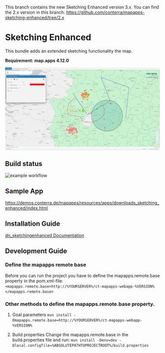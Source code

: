 This branch contains the new Sketching Enhanced version 3.x. You can find the 2.x version in this branch: https://github.com/conterra/mapapps-sketching-enhanced/tree/2.x

# Sketching Enhanced

This bundle adds an extended sketching functionality the map.

**Requirement: map.apps 4.12.0**

![Screenshot App](https://github.com/conterra/mapapps-sketching-enhanced/blob/master/screenshot.JPG)

## Build status

![example workflow](https://github.com/conterra/mapapps-sketching-enhanced/actions/workflows/devnet-bundle-snapshot.yml/badge.svg)

## Sample App
https://demos.conterra.de/mapapps/resources/apps/downloads_sketching_enhanced/index.html

## Installation Guide

[dn_sketchingenhanced Documentation](https://github.com/conterra/mapapps-sketching-enhanced/tree/master/src/main/js/bundles/dn_sketchingenhanced)

## Development Guide
### Define the mapapps remote base
Before you can run the project you have to define the mapapps.remote.base property in the pom.xml-file:
`<mapapps.remote.base>http://%YOURSERVER%/ct-mapapps-webapp-%VERSION%</mapapps.remote.base>`

### Other methods to define the mapapps.remote.base property.
1. Goal parameters
`mvn install -Dmapapps.remote.base=http://%YOURSERVER%/ct-mapapps-webapp-%VERSION%`

2. Build properties
Change the mapapps.remote.base in the build.properties file and run:
`mvn install -Denv=dev -Dlocal.configfile=%ABSOLUTEPATHTOPROJECTROOT%/build.properties`
